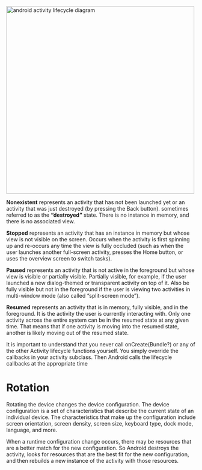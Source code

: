 <img src="https://github.com/MananDhiman/Code-Snippets/assets/64782929/cf722766-0853-456f-a9c6-8ac449711ed2" width="500" alt="android activity lifecycle diagram">

**Nonexistent** represents an activity that has not been launched yet or an activity that was just destroyed (by pressing the Back button). sometimes referred to as the **“destroyed”** state. There is no instance in memory, and there is no associated view.

**Stopped** represents an activity that has an instance in memory but whose view is not visible on the screen. Occurs when the activity is first spinning up and re-occurs any time the view is fully occluded (such as when the user launches another full-screen activity, presses the Home button, or uses the overview screen to switch tasks).

**Paused** represents an activity that is not active in the foreground but whose view is visible or partially visible. Partially visible, for example, if the user launched a new dialog-themed or transparent activity on top of it. Also be fully visible but not in the foreground if the user is viewing two activities in multi-window mode (also called “split-screen mode”).

**Resumed** represents an activity that is in memory, fully visible, and in the foreground. It is the activity the user is currently interacting with. Only one activity across the entire system can be in the resumed state at any given time. That means that if one activity is moving into the resumed state, another is likely moving out of the resumed state.

It is important to understand that you never call onCreate(Bundle?) or any of the other Activity lifecycle functions yourself. You simply override the callbacks in your activity subclass. Then Android calls the lifecycle callbacks at the appropriate time

# Rotation

Rotating the device changes the device configuration. The device configuration is a set of characteristics that describe the current state of an individual device. The characteristics that make up the configuration include screen orientation, screen density, screen size, keyboard type, dock mode, language, and more.

When a runtime configuration change occurs, there may be resources that are a better match for the new configuration. So Android destroys the activity, looks for resources that are the best fit for the new configuration, and then rebuilds a new instance of the activity with those resources.
